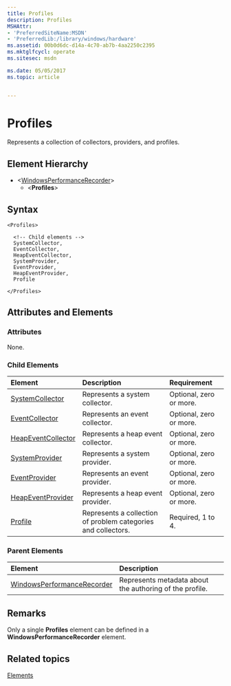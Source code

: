 ```yaml
---
title: Profiles
description: Profiles
MSHAttr:
- 'PreferredSiteName:MSDN'
- 'PreferredLib:/library/windows/hardware'
ms.assetid: 00b0d6dc-d14a-4c70-ab7b-4aa2250c2395
ms.mktglfcycl: operate
ms.sitesec: msdn

ms.date: 05/05/2017
ms.topic: article


---
```



# Profiles

Represents a collection of collectors, providers, and profiles.


## Element Hierarchy

* \<[WindowsPerformanceRecorder](windowsperformancerecorder.md)\>
  * \<**Profiles**\>


## Syntax

```
<Profiles>

  <!-- Child elements -->
  SystemCollector,
  EventCollector,
  HeapEventCollector,
  SystemProvider,
  EventProvider,
  HeapEventProvider,
  Profile

</Profiles>
```


## Attributes and Elements


### Attributes

None.


### Child Elements

| Element                                     | Description                                                   | Requirement             |
| :------------------------------------------ | :------------------------------------------------------------ | :---------------------- |
| [SystemCollector](systemcollector.md)       | Represents a system collector.                                | Optional, zero or more. |
| [EventCollector](eventcollector.md)         | Represents an event collector.                                | Optional, zero or more. |
| [HeapEventCollector](heapeventcollector.md) | Represents a heap event collector.                            | Optional, zero or more. |
| [SystemProvider](systemprovider.md)         | Represents a system provider.                                 | Optional, zero or more. |
| [EventProvider](eventprovider.md)           | Represents an event provider.                                 | Optional, zero or more. |
| [HeapEventProvider](heapeventprovider.md)   | Represents a heap event provider.                             | Optional, zero or more. |
| [Profile](profile-wpr.md)                   | Represents a collection of problem categories and collectors. | Required, 1 to 4.       |


### Parent Elements

| Element                                                     | Description                                             |
| :---------------------------------------------------------- | :------------------------------------------------------ |
| [WindowsPerformanceRecorder](windowsperformancerecorder.md) | Represents metadata about the authoring of the profile. |


## Remarks

Only a single **Profiles** element can be defined in a **WindowsPerformanceRecorder** element.


## Related topics

[Elements](elements.md)

